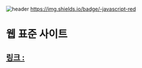 ![header](https://capsule-render.vercel.app/api?type=transparent&color=auto&height=200&section=header&text=웹%10표준%10사이트!&fontSize=90)
https://img.shields.io/badge/-javascript-red
# 웹 표준 사이트
## [링크 : ](http://wotjr294.dothome.co.kr/web/index.html)

